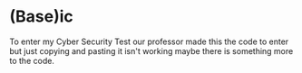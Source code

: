# (Base)ic

To enter my Cyber Security Test our professor made this the code to enter but just copying and pasting it isn't working maybe there is something more to the code.
